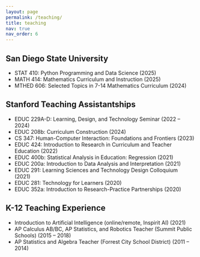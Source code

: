 ```yaml
---
layout: page
permalink: /teaching/
title: teaching
nav: true
nav_order: 6
---
```


## San Diego State University
- STAT 410: Python Programming and Data Science (2025)
- MATH 414: Mathematics Curriculum and Instruction (2025)
- MTHED 606: Selected Topics in 7-14 Mathematics Curriculum (2024)

## Stanford Teaching Assistantships
- EDUC 229A-D: Learning, Design, and Technology Seminar (2022 – 2024)
- EDUC 208b: Curriculum Construction (2024)
- CS 347: Human-Computer Interaction: Foundations and Frontiers (2023)
- EDUC 424: Introduction to Research in Curriculum and Teacher Education (2022)
- EDUC 400b: Statistical Analysis in Education: Regression (2021)
- EDUC 200a: Introduction to Data Analysis and Interpretation (2021)
- EDUC 291: Learning Sciences and Technology Design Colloquium (2021)
- EDUC 281: Technology for Learners (2020)
- EDUC 352a: Introduction to Research-Practice Partnerships (2020)

## K-12 Teaching Experience
- Introduction to Artificial Intelligence (online/remote, Inspirit AI) (2021)
- AP Calculus AB/BC, AP Statistics, and Robotics Teacher (Summit Public Schools) (2015 – 2018)
- AP Statistics and Algebra Teacher (Forrest City School District) (2011 – 2014)
